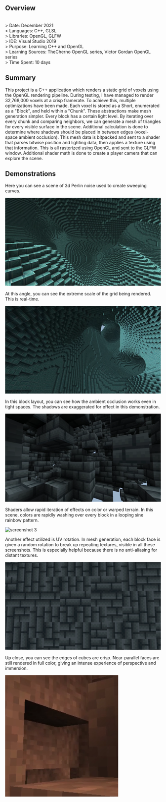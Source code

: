 <h2>Overview</h2>
<br>> Date: December 2021
<br>> Languages: C++, GLSL
<br>> Libraries: OpenGL, GLFW
<br>> IDE: Visual Studio 2019
<br>> Purpose: Learning C++ and OpenGL
<br>> Learning Sources: TheCherno OpenGL series, Victor Gordan OpenGL series
<br>> Time Spent: 10 days

<h2>Summary</h2>
<p>
 This project is a C++ application which renders a static grid of voxels using the OpenGL rendering pipeline. During testing, I have managed to render 32,768,000 voxels at a crisp framerate. To achieve this, multiple optimizations have been made. Each voxel is stored as a Short, enumerated as a "Block", and held within a "Chunk". These abstractions make mesh generation simpler. Every block has a certain light level. By iterating over every chunk and comparing neighbors, we can generate a mesh of triangles for every visible surface in the scene. Additional calculation is done to determine where shadows should be placed in between edges (voxel-space ambient occlusion). This mesh data is bitpacked and sent to a shader that parses bitwise position and lighting data, then applies a texture using that information. This is all rasterized using OpenGL and sent to the GLFW window. Additional shader math is done to create a player camera that can explore the scene. 
</p>

<h2>Demonstrations</h2>

<p>Here you can see a scene of 3d Perlin noise used to create sweeping curves.</p>

![screenshot 0](Screenshots/screenshot0.png)

<p>At this angle, you can see the extreme scale of the grid being rendered. This is real-time.</p>

![screenshot 1](Screenshots/screenshot1.png)

<p>In this block layout, you can see how the ambient occlusion works even in tight spaces.
The shadows are exaggerated for effect in this demonstration.
</p>

![screenshot 2](Screenshots/screenshot2.png)

<p>Shaders allow rapid iteration of effects on color or warped terrain. In this scene, colors are rapidly
washing over every block in a looping sine rainbow pattern.</p>

![screenshot 3](Screenshots/screenshot3.png)

<p>Another effect utilized is UV rotation. In mesh generation, each block face is given a random
rotation to break up repeating textures, visible in all these screenshots. This is especially helpful 
because there is no anti-aliasing for distant textures.</p>

![screenshot 4](Screenshots/screenshot4.png)

<p>Up close, you can see the edges of cubes are crisp. Near-parallel faces are still rendered in full color,
giving an intense experience of perspective and immersion.</p>

![screenshot 5](Screenshots/screenshot5.png)
